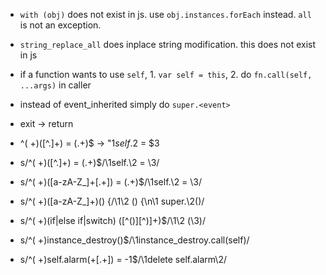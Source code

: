 - `with (obj)` does not exist in js. use `obj.instances.forEach` instead. `all` is not an exception.
- `string_replace_all` does inplace string modification. this does not exist in js
- if a function wants to use `self`, 1. `var self = this`, 2. do `fn.call(self, ...args)` in caller
- instead of event_inherited simply do `super.<event>`
- exit   ->   return
- ^( +)([^.]+) = (.+)$   ->   "$1self.$2 = $3
- s/^( \+)([^.]\+) = (.\+)$/\1self.\2 = \3/
- s/^( \+)([a-zA-Z_]\+\[.\+\]) = (.\+)$/\1self.\2 = \3/
- s/^( \+)([a-zA-Z_]\+)\(\) \{/\1\2 () {\n\1  super.\2()/
- s/^( \+)(if|else if|switch) ([^()][^)]\+)$/\1\2 (\3)/
- s/^( \+)instance_destroy\(\)$/\1instance_destroy.call(self)/

- s/^( \+)self\.alarm(\+\[.\+\]) = -1$/\1delete self.alarm\2/
